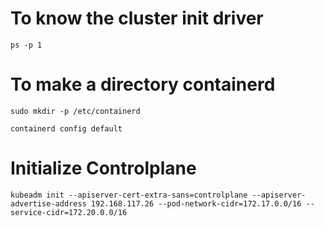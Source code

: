 # To know the cluster init driver

```
ps -p 1
```

# To make a directory containerd

```
sudo mkdir -p /etc/containerd

containerd config default
```

# Initialize Controlplane

```
kubeadm init --apiserver-cert-extra-sans=controlplane --apiserver-advertise-address 192.168.117.26 --pod-network-cidr=172.17.0.0/16 --service-cidr=172.20.0.0/16
```
